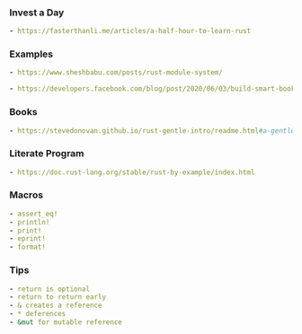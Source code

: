 ### Invest a Day
```yaml
- https://fasterthanli.me/articles/a-half-hour-to-learn-rust
```

### Examples
```yaml
- https://www.sheshbabu.com/posts/rust-module-system/
```

```yaml
- https://developers.facebook.com/blog/post/2020/06/03/build-smart-bookmarking-tool-rust-rocket/
```

### Books
```yaml
- https://stevedonovan.github.io/rust-gentle-intro/readme.html#a-gentle-introduction-to-rust
```

### Literate Program
```yaml
- https://doc.rust-lang.org/stable/rust-by-example/index.html
```

### Macros
```yaml
- assert_eq!
- println!
- print!
- eprint!
- format!
```

### Tips
```yaml
- return is optional
- return to return early
- & creates a reference
- * deferences
- &mut for mutable reference
```
